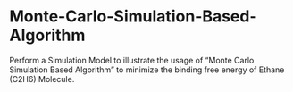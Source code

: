 # Monte-Carlo-Simulation-Based-Algorithm
 Perform a Simulation Model to illustrate the usage of “Monte Carlo Simulation Based Algorithm” to minimize the binding free energy of Ethane (C2H6) Molecule.
